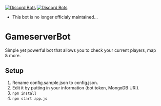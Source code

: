 [![Discord Bots](https://top.gg/api/widget/status/766644852061372416.svg)](https://top.gg/bot/766644852061372416) [![Discord Bots](https://top.gg/api/widget/servers/766644852061372416.svg)](https://top.gg/bot/766644852061372416)

* This bot is no longer officialy maintained...

# GameserverBot
Simple yet powerful bot that allows you to check your current players, map & more.

## Setup
1. Rename config.sample.json to config.json.
2. Edit it by putting in your information (bot token, MongoDB URI).
3. `npm install`
4. `npm start app.js`
